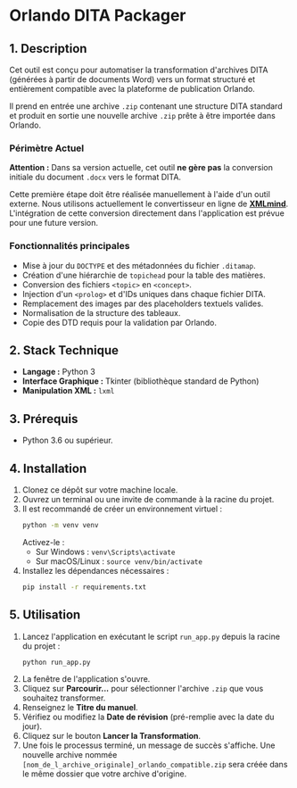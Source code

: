 # Orlando DITA Packager

## 1. Description

Cet outil est conçu pour automatiser la transformation d'archives DITA (générées à partir de documents Word) vers un format structuré et entièrement compatible avec la plateforme de publication Orlando.

Il prend en entrée une archive `.zip` contenant une structure DITA standard et produit en sortie une nouvelle archive `.zip` prête à être importée dans Orlando.

### Périmètre Actuel

**Attention :** Dans sa version actuelle, cet outil **ne gère pas** la conversion initiale du document `.docx` vers le format DITA.

Cette première étape doit être réalisée manuellement à l'aide d'un outil externe. Nous utilisons actuellement le convertisseur en ligne de **[XMLmind](https://www.xmlmind.com/w2x/docx_to_dita.html)**. L'intégration de cette conversion directement dans l'application est prévue pour une future version.

### Fonctionnalités principales

- Mise à jour du `DOCTYPE` et des métadonnées du fichier `.ditamap`.
- Création d'une hiérarchie de `topichead` pour la table des matières.
- Conversion des fichiers `<topic>` en `<concept>`.
- Injection d'un `<prolog>` et d'IDs uniques dans chaque fichier DITA.
- Remplacement des images par des placeholders textuels valides.
- Normalisation de la structure des tableaux.
- Copie des DTD requis pour la validation par Orlando.

## 2. Stack Technique

- **Langage :** Python 3
- **Interface Graphique :** Tkinter (bibliothèque standard de Python)
- **Manipulation XML :** `lxml`

## 3. Prérequis

- Python 3.6 ou supérieur.

## 4. Installation

1.  Clonez ce dépôt sur votre machine locale.
2.  Ouvrez un terminal ou une invite de commande à la racine du projet.
3.  Il est recommandé de créer un environnement virtuel :
    ```bash
    python -m venv venv
    ```
    Activez-le :
    -   Sur Windows : `venv\Scripts\activate`
    -   Sur macOS/Linux : `source venv/bin/activate`
4.  Installez les dépendances nécessaires :
    ```bash
    pip install -r requirements.txt
    ```

## 5. Utilisation

1.  Lancez l'application en exécutant le script `run_app.py` depuis la racine du projet :
    ```bash
    python run_app.py
    ```
2.  La fenêtre de l'application s'ouvre.
3.  Cliquez sur **Parcourir...** pour sélectionner l'archive `.zip` que vous souhaitez transformer.
4.  Renseignez le **Titre du manuel**.
5.  Vérifiez ou modifiez la **Date de révision** (pré-remplie avec la date du jour).
6.  Cliquez sur le bouton **Lancer la Transformation**.
7.  Une fois le processus terminé, un message de succès s'affiche. Une nouvelle archive nommée `[nom_de_l_archive_originale]_orlando_compatible.zip` sera créée dans le même dossier que votre archive d'origine. 